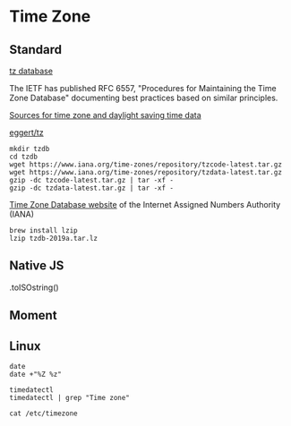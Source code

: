 # Time Zone

## Standard

[tz database](https://en.wikipedia.org/wiki/Tz_database#cite_note-3)

The IETF has published RFC 6557, "Procedures for Maintaining the Time Zone Database" documenting best practices based on similar principles.

[Sources for time zone and daylight saving time data](http://web.cs.ucla.edu/~eggert/tz/tz-link.htm)

[eggert/tz](https://github.com/eggert/tz)

```
mkdir tzdb
cd tzdb
wget https://www.iana.org/time-zones/repository/tzcode-latest.tar.gz
wget https://www.iana.org/time-zones/repository/tzdata-latest.tar.gz
gzip -dc tzcode-latest.tar.gz | tar -xf -
gzip -dc tzdata-latest.tar.gz | tar -xf -
```

[Time Zone Database website](https://www.iana.org/time-zones) of the Internet Assigned Numbers Authority (IANA)

```
brew install lzip
lzip tzdb-2019a.tar.lz

```

## Native JS

.toISOstring()

## Moment

## Linux

```
date
date +"%Z %z"

timedatectl
timedatectl | grep "Time zone"

cat /etc/timezone

```
